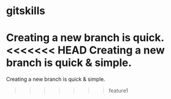 # gitskills
Creating a new branch is quick.
<<<<<<< HEAD
Creating a new branch is quick & simple.
=======
Creating a new branch is quick & simple.
>>>>>>> feature1
